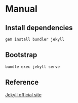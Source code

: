 # Manual

## Install dependencies
```
gem install bundler jekyll
```

## Bootstrap
```
bundle exec jekyll serve
```

## Reference
[Jekyll official site](https://jekyllrb.com/)